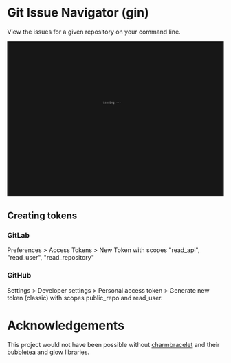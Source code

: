 # Git Issue Navigator (gin)

View the issues for a given repository on your command line.

![Gif showing gin's functionality](examples/issues.gif)

## Creating tokens

### GitLab

Preferences > Access Tokens > New Token with scopes "read_api", "read_user", "read_repository"

### GitHub

Settings > Developer settings > Personal access token > Generate new token (classic) with scopes public_repo and read_user.

# Acknowledgements

This project would not have been possible without [charmbracelet](https://github.com/charmbracelet) and their
[bubbletea](https://github.com/charmbracelet/bubbletea) and [glow](https://github.com/charmbracelet/glow) libraries.
